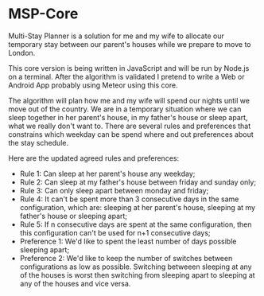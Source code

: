 # MSP-Core

Multi-Stay Planner is a solution for me and my wife to allocate our temporary stay between our parent's houses while we prepare to move to London.

This core version is being written in JavaScript and will be run by Node.js on a terminal. After the algorithm is validated I pretend to write a Web or Android App probably using Meteor using this core.

The algorithm will plan how me and my wife will spend our nights until we move out of the country. We are in a temporary situation where we can sleep together in her parent's house, in my father's house or sleep apart, what we really don't want to. There are several rules and preferences that constrains which weekday can be spend where and out preferences about the stay schedule.

Here are the updated agreed rules and preferences:

* Rule 1: Can sleep at her parent's house any weekday;
* Rule 2: Can sleep at my father's house between friday and sunday only;
* Rule 3: Can only sleep apart between monday and friday;
* Rule 4: It can't be spent more than 3 consecutive days in the same configuration, which are: sleeping at her parent's house, sleeping at my father's house or sleeping apart;
* Rule 5: If n consecutive days are spent at the same configuration, then this configuration can't be used for n+1 consecutive days;
* Preference 1: We'd like to spent the least number of days possible sleeping apart;
* Preference 2: We'd like to keep the number of switches between configurations as low as possible. Switching betweeen sleeping at any of the houses is worst then switching from sleeping apart to sleeping at any of the houses and vice versa.